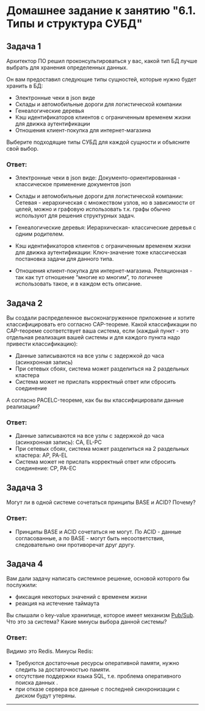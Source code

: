 # Домашнее задание к занятию "6.1. Типы и структура СУБД"

## Задача 1

Архитектор ПО решил проконсультироваться у вас, какой тип БД 
лучше выбрать для хранения определенных данных.

Он вам предоставил следующие типы сущностей, которые нужно будет хранить в БД:

- Электронные чеки в json виде
- Склады и автомобильные дороги для логистической компании
- Генеалогические деревья
- Кэш идентификаторов клиентов с ограниченным временем жизни для движка аутентификации
- Отношения клиент-покупка для интернет-магазина

Выберите подходящие типы СУБД для каждой сущности и объясните свой выбор.

### Ответ:
- Электронные чеки в json виде: Документо-ориентированная - классическое применение документов json

- Склады и автомобильные дороги для логистической компании: Сетевая - иерархическая с множеством узлов,
но в зависимости от целей, можно и графовую использовать т.к. графы обычно используют для решения структурных задач.

- Генеалогические деревья: Иерархическая- классические деревья с одним родителем.

- Кэш идентификаторов клиентов с ограниченным временем жизни для движка аутентификации: Ключ-значение тоже классическая постановка задачи для данного типа.

 - Отношения клиент-покупка для интернет-магазина. Реляционная - так как тут отношение “многие ко многим”, то логичнее использовать такое, и в каждом есть описание.


## Задача 2

Вы создали распределенное высоконагруженное приложение и хотите классифицировать его согласно 
CAP-теореме. Какой классификации по CAP-теореме соответствует ваша система, если 
(каждый пункт - это отдельная реализация вашей системы и для каждого пункта надо привести классификацию):

- Данные записываются на все узлы с задержкой до часа (асинхронная запись)
- При сетевых сбоях, система может разделиться на 2 раздельных кластера
- Система может не прислать корректный ответ или сбросить соединение

А согласно PACELC-теореме, как бы вы классифицировали данные реализации?

### Ответ:
- Данные записываются на все узлы с задержкой до часа (асинхронная запись): CA, EL-PC
- При сетевых сбоях, система может разделиться на 2 раздельных кластера: AP, PA-EL
- Система может не прислать корректный ответ или сбросить соединение: CP, PA-EC

## Задача 3

Могут ли в одной системе сочетаться принципы BASE и ACID? Почему?

### Ответ:
- Принципы BASE и ACID сочетаться не могут. По ACID - данные согласованные, а по BASE - могут быть несоответствия, следовательно они противоречат друг другу.


## Задача 4

Вам дали задачу написать системное решение, основой которого бы послужили:

- фиксация некоторых значений с временем жизни
- реакция на истечение таймаута

Вы слышали о key-value хранилище, которое имеет механизм [Pub/Sub](https://habr.com/ru/post/278237/). 
Что это за система? Какие минусы выбора данной системы?

### Ответ:
Видимо это Redis. Минусы Redis:
- Требуются достаточные ресурсы оперативной памяти, нужно следить за достаточностью памяти.
- отсутствие поддержки  языка SQL, т.е. проблема оперативного поиска данных  .
- при отказе сервера все данные с последней синхронизации с диском будут утеряны.
        


---

